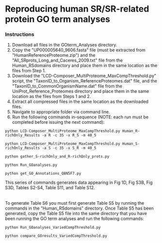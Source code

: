 # Reproducing human SR/SR-related protein GO term analyses

### Instructions
1. Download all files in the GOterm_Analyses directory.
2. Copy the "UP000005640_9606.fasta" file (must be extracted from "HumanReferenceProteome.zip") and the "All_SRprots_Long_and_Caceres_2009.txt" file from the Human_RSdomains directory and place them in the same location as the files from Step 1.
3. Download the "LCD-Composer_MultiProteome_MaxCompThreshold.py" script, the "TaxonID_to_Organism_ReferenceProteomes.dat" file, and the "TaxonID_to_CommonOrganismName.dat" file from the UniProt_Reference_Proteomes directory and place them in the same location as the files from Steps 1 and 2.
4. Extract all compressed files in the same location as the downloaded files.
5. Navigate to appropriate folder via command line.
6. Run the following commands in-sequence (NOTE: each run must be completed before issuing the next command):

```
python LCD-Composer_MultiProteome_MaxCompThreshold.py Human_R-richOnly_Results -a R -c 35 -x R_S -m 40_5
```

```
python LCD-Composer_MultiProteome_MaxCompThreshold.py Human_S-richOnly_Results -a S -c 35 -x S_R -m 40_5
```

```
python gather_S-richOnly_and_R-richOnly_prots.py
```

```    
python Run_GOanalyses.py
```

```    
python get_GO_Annotations_Q8N5F7.py
```

This series of commands generates data appearing in Fig 1D, Fig S3B, Fig S3D, Tables S2-S4, Table S11, and Table S12.
</br></br></br>
To generate Table S6 you must first generate Table S5 by running the commands in the "Human_RSdomains" directory. Once Table S5 has been generated, copy the Table S5 file into the same directory that you have been running the GO term analyses and run the following commands:

```
python Run_GOanalyses_VariedCompThreshold.py
```

```
python compare_GOresults_VariedCompThreshold.py
```
